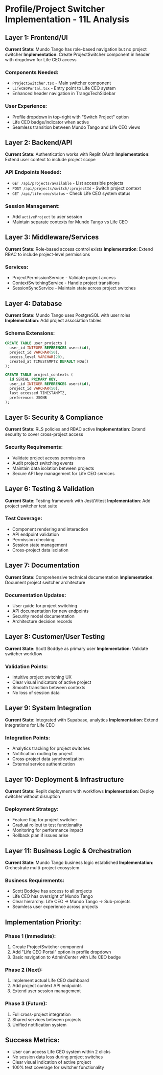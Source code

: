 # Profile/Project Switcher Implementation - 11L Analysis

## Layer 1: Frontend/UI
**Current State**: Mundo Tango has role-based navigation but no project switcher
**Implementation**: Create ProjectSwitcher component in header with dropdown for Life CEO access

### Components Needed:
- `ProjectSwitcher.tsx` - Main switcher component
- `LifeCEOPortal.tsx` - Entry point to Life CEO system
- Enhanced header navigation in TrangoTechSidebar

### User Experience:
- Profile dropdown in top-right with "Switch Project" option
- Life CEO badge/indicator when active
- Seamless transition between Mundo Tango and Life CEO views

## Layer 2: Backend/API
**Current State**: Authentication works with Replit OAuth
**Implementation**: Extend user context to include project scope

### API Endpoints Needed:
- `GET /api/projects/available` - List accessible projects
- `POST /api/projects/switch/:projectId` - Switch project context
- `GET /api/life-ceo/status` - Check Life CEO system status

### Session Management:
- Add `activeProject` to user session
- Maintain separate contexts for Mundo Tango vs Life CEO

## Layer 3: Middleware/Services
**Current State**: Role-based access control exists
**Implementation**: Extend RBAC to include project-level permissions

### Services:
- ProjectPermissionService - Validate project access
- ContextSwitchingService - Handle project transitions
- SessionSyncService - Maintain state across project switches

## Layer 4: Database
**Current State**: Mundo Tango uses PostgreSQL with user roles
**Implementation**: Add project association tables

### Schema Extensions:
```sql
CREATE TABLE user_projects (
  user_id INTEGER REFERENCES users(id),
  project_id VARCHAR(50),
  access_level VARCHAR(20),
  created_at TIMESTAMPTZ DEFAULT NOW()
);

CREATE TABLE project_contexts (
  id SERIAL PRIMARY KEY,
  user_id INTEGER REFERENCES users(id),
  project_id VARCHAR(50),
  last_accessed TIMESTAMPTZ,
  preferences JSONB
);
```

## Layer 5: Security & Compliance
**Current State**: RLS policies and RBAC active
**Implementation**: Extend security to cover cross-project access

### Security Requirements:
- Validate project access permissions
- Audit project switching events
- Maintain data isolation between projects
- Secure API key management for Life CEO services

## Layer 6: Testing & Validation
**Current State**: Testing framework with Jest/Vitest
**Implementation**: Add project switcher test suite

### Test Coverage:
- Component rendering and interaction
- API endpoint validation
- Permission checking
- Session state management
- Cross-project data isolation

## Layer 7: Documentation
**Current State**: Comprehensive technical documentation
**Implementation**: Document project switcher architecture

### Documentation Updates:
- User guide for project switching
- API documentation for new endpoints
- Security model documentation
- Architecture decision records

## Layer 8: Customer/User Testing
**Current State**: Scott Boddye as primary user
**Implementation**: Validate switcher workflow

### Validation Points:
- Intuitive project switching UX
- Clear visual indicators of active project
- Smooth transition between contexts
- No loss of session data

## Layer 9: System Integration
**Current State**: Integrated with Supabase, analytics
**Implementation**: Extend integrations for Life CEO

### Integration Points:
- Analytics tracking for project switches
- Notification routing by project
- Cross-project data synchronization
- External service authentication

## Layer 10: Deployment & Infrastructure
**Current State**: Replit deployment with workflows
**Implementation**: Deploy switcher without disruption

### Deployment Strategy:
- Feature flag for project switcher
- Gradual rollout to test functionality
- Monitoring for performance impact
- Rollback plan if issues arise

## Layer 11: Business Logic & Orchestration
**Current State**: Mundo Tango business logic established
**Implementation**: Orchestrate multi-project ecosystem

### Business Requirements:
- Scott Boddye has access to all projects
- Life CEO has oversight of Mundo Tango
- Clear hierarchy: Life CEO → Mundo Tango → Sub-projects
- Seamless user experience across projects

## Implementation Priority:

### Phase 1 (Immediate):
1. Create ProjectSwitcher component
2. Add "Life CEO Portal" option in profile dropdown
3. Basic navigation to AdminCenter with Life CEO badge

### Phase 2 (Next):
1. Implement actual Life CEO dashboard
2. Add project context API endpoints
3. Extend user session management

### Phase 3 (Future):
1. Full cross-project integration
2. Shared services between projects
3. Unified notification system

## Success Metrics:
- User can access Life CEO system within 2 clicks
- No session data loss during project switches
- Clear visual indication of active project
- 100% test coverage for switcher functionality